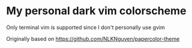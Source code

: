My personal dark vim colorscheme
==

Only terminal vim is supported since I don't personally use gvim

Originally based on https://github.com/NLKNguyen/papercolor-theme
